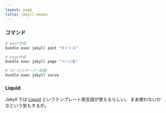 ```yaml
---
layout: page
title: jekyll-memos
---
```


### コマンド

```bash
# post作成
bundle exec jekyll post "タイトル"

# page作成
bundle exec jekyll page "ページ名"

# ローカルサーバー起動
bundle exec jekyll serve
```

### Liquid

Jekyll では [Liquid](https://jekyllrb-ja.github.io/docs/liquid/) というテンプレート用言語が使えるらしい。
まあ使わないかなという気もするが。
